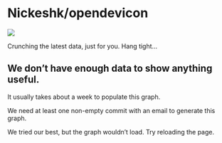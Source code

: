 # Nickeshk/opendevicon

![](https://github.githubassets.com/images/spinners/octocat-spinner-128.gif)

Crunching the latest data, just for you. Hang tight…

## We don’t have enough data to show anything useful.

It usually takes about a week to populate this graph.

We need at least one non-empty commit with an email to generate this graph.

We tried our best, but the graph wouldn’t load. Try reloading the page.

